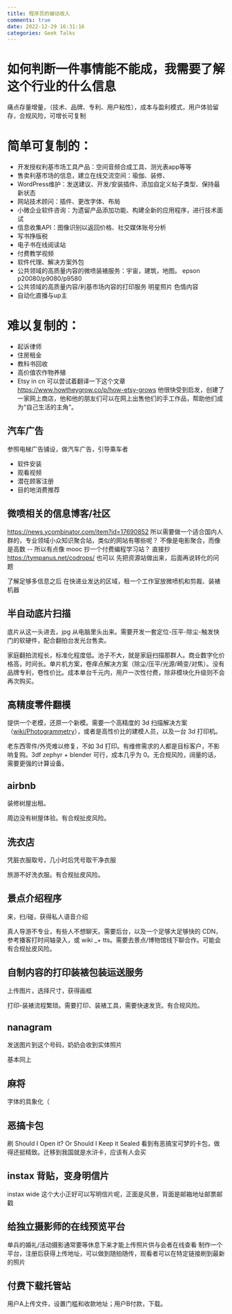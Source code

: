 ```yaml
---
title: 程序员的被动收入
comments: true
date: 2022-12-29 16:31:16
categories: Geek Talks
---
```


# 如何判断一件事情能不能成，我需要了解这个行业的什么信息

痛点存量增量，（技术、品牌、专利、用户粘性），成本与盈利模式，用户体验留存，合规风险，可增长可复制

# 简单可复制的：
- 开发授权利基市场工具产品：空间音频合成工具、测光表app等等
- 售卖利基市场的信息，建立在线交流空间：瑜伽、装修、
- WordPress维护：发送建议、开发/安装插件、添加自定义帖子类型、保持最新状态
- 网站技术顾问：插件、更改字体、布局
- 小微企业软件咨询：为遗留产品添加功能、构建全新的应用程序，进行技术面试
- 信息收集API：图像识别以返回价格、社交媒体账号分析
- 写书挣版税
- 电子书在线阅读站
- 付费教学视频
- 软件代理、解决方案外包
- 公共领域的高质量内容的微喷装裱服务：宇宙，建筑，地图。
  epson p20080/p9080/p9580
- 公共领域的高质量内容/利基市场内容的打印服务
    明星照片
    色情内容
- 自动化直播与up主

# 难以复制的：
- 起诉律师
- 住房租金
- 教科书回收
- 高价值农作物养殖
- Etsy in cn
  可以尝试着翻译一下这个文章
  https://www.howtheygrow.co/p/how-etsy-grows
  他很快受到启发，创建了一家网上商店，他和他的朋友们可以在网上出售他们的手工作品，帮助他们成为“自己生活的主角”。

## 汽车广告
参照电梯广告铺设，做汽车广告，引导乘车者
  - 软件安装
  - 观看视频
  - 潜在顾客注册
  - 目的地消费推荐

## 微喷相关的信息博客/社区
https://news.ycombinator.com/item?id=17690852
所以需要做一个适合国内人群的，专业领域小众知识聚合站，类似的网站有哪些呢？
不像是电影聚合，而像是高数 -- 所以有点像 mooc
抄一个付费编程学习站？
直接抄 https://tympanus.net/codrops/ 也可以
先把资源站做出来，后面再说转化的问题

了解足够多信息之后
在快递业发达的区域，租一个工作室放微喷机和剪裁、装裱机器

## 半自动底片扫描
底片从这一头进去，jpg 从电脑里头出来。需要开发一套定位-压平-除尘-触发快门的软硬件，配合翻拍台发光台售卖。

家庭翻拍流程长，标准化程度低。池子不大，就是家庭扫描那群人。商业数字化价格高，时间长。单片机方案，卷痒点解决方案（除尘/压平/光源/畸变/对焦）。没有品牌专利，卷性价比。成本单台千元内，用户一次性付费，除非模块化升级则不会再次购买。

## 高精度零件翻模
提供一个老模，还原一个新模。需要一个高精度的 3d 扫描解决方案（[wiki/Photogrammetry](https://en.wikipedia.org/wiki/Photogrammetry)），或者是高性价比的建模人员，以及一台 3d 打印机。

老东西零件/外壳难以修复，不如 3d 打印。有维修需求的人都是目标客户，不影响复购。3df zephyr + blender 可行，成本几乎为 0。无合规风险，阔量的话，需要更强的计算设备。

## airbnb
装修树屋出租。

周边没有树屋体验。有合规扯皮风险。

## 洗衣店
凭脏衣服取号，几小时后凭号取干净衣服

旅游不好洗衣服。有合规扯皮风险。

## 景点介绍程序
来，扫/碰，获得私人语音介绍

真人导游不专业，有些人不想聊天。需要后台，以及一个足够大足够快的 CDN，参考播客打时间轴录入，或 wiki _+ tts。需要去景点/博物馆线下聊合作。可能会有合规扯皮风险。

## 自制内容的打印装裱包装运送服务
上传图片，选择尺寸，获得画框

打印-装裱流程繁琐。需要打印、装裱工具，需要快速发货。有合规风险。

## nanagram
发送图片到这个号码，奶奶会收到实体照片

基本同上

## 麻将
字体的具象化（

## 恶搞卡包
刷 Should I Open it? Or Should I Keep it Sealed 看到有恶搞宝可梦的卡包，做得还挺精致。迁移到我国就是水浒卡，应该有人会买

## instax 背贴，变身明信片
instax wide 这个大小正好可以写明信片呢，正面是风景，背面是邮箱地址邮票邮戳

## 给独立摄影师的在线预览平台
单兵的婚礼/活动摄影通常要等休息下来才能上传照片供与会者在线查看
制作一个平台，注册后获得上传地址，可以做到随拍随传，观看者可以在特定链接刷到最新的照片

## 付费下载托管站
用户A上传文件，设置门槛和收款地址；用户B付款，下载。
